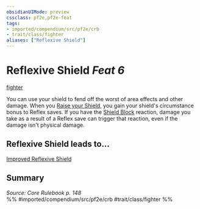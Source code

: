 ```yaml
---
obsidianUIMode: preview
cssclass: pf2e,pf2e-feat
tags:
- imported/compendium/src/pf2e/crb
- trait/class/fighter
aliases: ["Reflexive Shield"]
---
```

# Reflexive Shield  *Feat 6*  
[fighter](rules/traits/fighter.md)  


You can use your shield to fend off the worst of area effects and other damage. When you [Raise your Shield](raise-a-shield.md), you gain your shield's circumstance bonus to Reflex saves. If you have the [Shield Block](compendium/feats/shield-block.md) reaction, damage you take as a result of a Reflex save can trigger that reaction, even if the damage isn't physical damage.

## Reflexive Shield leads to...

[Improved Reflexive Shield](improved-reflexive-shield.md)

## Summary

*Source: Core Rulebook p. 148*  
%% #imported/compendium/src/pf2e/crb #trait/class/fighter %%